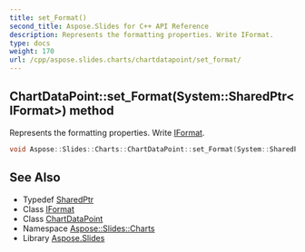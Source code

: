 ```yaml
---
title: set_Format()
second_title: Aspose.Slides for C++ API Reference
description: Represents the formatting properties. Write IFormat.
type: docs
weight: 170
url: /cpp/aspose.slides.charts/chartdatapoint/set_format/
---
```

## ChartDataPoint::set_Format(System::SharedPtr\<IFormat\>) method


Represents the formatting properties. Write [IFormat](../../iformat/).

```cpp
void Aspose::Slides::Charts::ChartDataPoint::set_Format(System::SharedPtr<IFormat> value) override
```




## See Also

* Typedef [SharedPtr](../../system/sharedptr/)
* Class [IFormat](../iformat/)
* Class [ChartDataPoint](./)
* Namespace [Aspose::Slides::Charts](../)
* Library [Aspose.Slides](../../)
